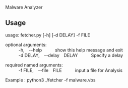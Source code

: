 Malware Analyzer  

## Usage  

usage: fetcher.py [-h] [-d DELAY] -f FILE  
  
optional arguments:  
&emsp;&emsp;&emsp;-h,&emsp;--help&emsp;&emsp;&emsp;show this help message and exit  
&emsp;&emsp;&emsp;-d DELAY,&emsp;--delay&emsp;DELAY&emsp;&emsp;&emsp;Specify a delay  
  
required named arguments:  
&emsp;&emsp;&emsp;-f FILE,&emsp;--file&emsp;FILE&emsp;&emsp;&emsp;input a file for Analysis  
  
Example : python3 ./fetcher -f malware.vbs  